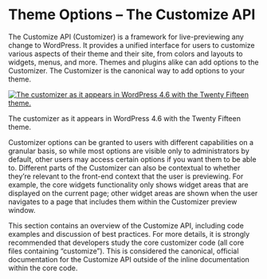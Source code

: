 # Theme Options &#8211; The Customize API

The Customize API (Customizer) is a framework for live-previewing any change to WordPress. It provides a unified interface for users to customize various aspects of their theme and their site, from colors and layouts to widgets, menus, and more. Themes and plugins alike can add options to the Customizer. The Customizer is the canonical way to add options to your theme.

[![The customizer as it appears in WordPress 4.6 with the Twenty Fifteen theme.](https://developer.wordpress.org/files/2014/10/customize-4.6-1024x576.png)](https://developer.wordpress.org/files/2014/10/customize-4.6.png)

The customizer as it appears in WordPress 4.6 with the Twenty Fifteen theme.

Customizer options can be granted to users with different capabilities on a granular basis, so while most options are visible only to administrators by default, other users may access certain options if you want them to be able to. Different parts of the Customizer can also be contextual to whether they’re relevant to the front-end context that the user is previewing. For example, the core widgets functionality only shows widget areas that are displayed on the current page; other widget areas are shown when the user navigates to a page that includes them within the Customizer preview window.

This section contains an overview of the Customize API, including code examples and discussion of best practices. For more details, it is strongly recommended that developers study the core customizer code (all core files containing “customize”). This is considered the canonical, official documentation for the Customize API outside of the inline documentation within the core code.